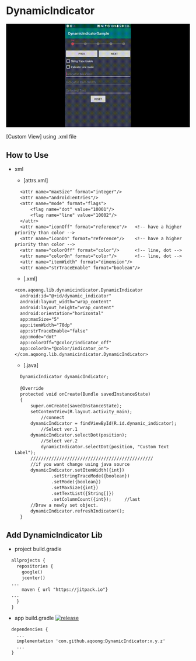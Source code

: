 # DynamicIndicator

![Alt Text](https://github.com/aqoong/DynamicIndicator/raw/master/readme_images/sample.gif)

[Custom View]
using .xml file

## How to Use
- xml
  - [attrs.xml]
  ```
    <attr name="maxSize" format="integer"/>
    <attr name="android:entries"/>
    <attr name="mode" format="flags">
        <flag name="dot" value="10001"/>
        <flag name="line" value="10002"/>
    </attr>
    <attr name="iconOff" format="reference"/>   <!-- have a higher priority than color -->
    <attr name="iconOn" format="reference"/>    <!-- have a higher priority than color -->
    <attr name="colorOff" format="color"/>      <!-- line, dot -->
    <attr name="colorOn" format="color"/>       <!-- line, dot -->
    <attr name="itemWidth" format="dimension"/>
    <attr name="strTraceEnable" format="boolean"/>
  ```
  
 
  - [.xml]
  ```
  <com.aqoong.lib.dynamicindicator.DynamicIndicator
    android:id="@+id/dynamic_indicator"
    android:layout_width="wrap_content"
    android:layout_height="wrap_content"
    android:orientation="horizontal"
    app:maxSize="5"
    app:itemWidth="70dp"
    app:strTraceEnable="false"
    app:mode="dot"
    app:colorOff="@color/indicator_off"
    app:colorOn="@color/indicator_on">
  </com.aqoong.lib.dynamicindicator.DynamicIndicator>
  ```

  
  - [.java]
  ```
    DynamicIndicator dynamicIndicator;
    
    @Override
    protected void onCreate(Bundle savedInstanceState)
    {
        super.onCreate(savedInstanceState);
        setContentView(R.layout.activity_main);
		    //connect
        dynamicIndicator = findViewById(R.id.dynamic_indicator);
		    //Select ver.1
        dynamicIndicator.selectDot(position);
		    //Select ver.2
		    dynamicIndicator.selectDot(position, "Custom Text Label");
        ///////////////////////////////////////////////
        //if you want change using java source
        dynamicIndicator.setItemWidth({int})
                .setStringTraceMode({boolean})
                .setMode({boolean})
                .setMaxSize({int})
                .setTextList({String[]})
                .setColumnCount({int});		//last
        //Draw a newly set object.
        dynamicIndicator.refreshIndicator();
    }
    ```
## Add DynamicIndicator Lib

  - project build.gradle
  ```
    allprojects {
      repositories {
        google()
        jcenter()
	...
        maven { url "https://jitpack.io"}
	...
      }
    }
  ```
  - app build.gradle [![release](https://img.shields.io/badge/version-1.0.2-yellow.svg)](https://semver.org)
  ```
    dependencies {
      ...
      implementation 'com.github.aqoong:DynamicIndicator:x.y.z'
      ...
    }
  ```
